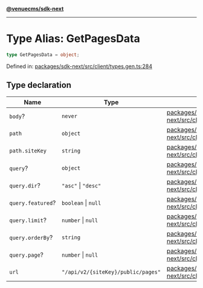 [**@venuecms/sdk-next**](../Index.md)

***

# Type Alias: GetPagesData

```ts
type GetPagesData = object;
```

Defined in: [packages/sdk-next/src/client/types.gen.ts:284](https://github.com/venuecms/sdk/blob/827e1eaa472dae7093291e9dcf3855760c75d0d4/packages/sdk-next/src/client/types.gen.ts#L284)

## Type declaration

| Name | Type | Defined in |
| ------ | ------ | ------ |
| <a id="body"></a> `body`? | `never` | [packages/sdk-next/src/client/types.gen.ts:285](https://github.com/venuecms/sdk/blob/827e1eaa472dae7093291e9dcf3855760c75d0d4/packages/sdk-next/src/client/types.gen.ts#L285) |
| <a id="path"></a> `path` | `object` | [packages/sdk-next/src/client/types.gen.ts:286](https://github.com/venuecms/sdk/blob/827e1eaa472dae7093291e9dcf3855760c75d0d4/packages/sdk-next/src/client/types.gen.ts#L286) |
| `path.siteKey` | `string` | [packages/sdk-next/src/client/types.gen.ts:287](https://github.com/venuecms/sdk/blob/827e1eaa472dae7093291e9dcf3855760c75d0d4/packages/sdk-next/src/client/types.gen.ts#L287) |
| <a id="query"></a> `query`? | `object` | [packages/sdk-next/src/client/types.gen.ts:289](https://github.com/venuecms/sdk/blob/827e1eaa472dae7093291e9dcf3855760c75d0d4/packages/sdk-next/src/client/types.gen.ts#L289) |
| `query.dir`? | `"asc"` \| `"desc"` | [packages/sdk-next/src/client/types.gen.ts:293](https://github.com/venuecms/sdk/blob/827e1eaa472dae7093291e9dcf3855760c75d0d4/packages/sdk-next/src/client/types.gen.ts#L293) |
| `query.featured`? | `boolean` \| `null` | [packages/sdk-next/src/client/types.gen.ts:294](https://github.com/venuecms/sdk/blob/827e1eaa472dae7093291e9dcf3855760c75d0d4/packages/sdk-next/src/client/types.gen.ts#L294) |
| `query.limit`? | `number` \| `null` | [packages/sdk-next/src/client/types.gen.ts:290](https://github.com/venuecms/sdk/blob/827e1eaa472dae7093291e9dcf3855760c75d0d4/packages/sdk-next/src/client/types.gen.ts#L290) |
| `query.orderBy`? | `string` | [packages/sdk-next/src/client/types.gen.ts:292](https://github.com/venuecms/sdk/blob/827e1eaa472dae7093291e9dcf3855760c75d0d4/packages/sdk-next/src/client/types.gen.ts#L292) |
| `query.page`? | `number` \| `null` | [packages/sdk-next/src/client/types.gen.ts:291](https://github.com/venuecms/sdk/blob/827e1eaa472dae7093291e9dcf3855760c75d0d4/packages/sdk-next/src/client/types.gen.ts#L291) |
| <a id="url"></a> `url` | `"/api/v2/{siteKey}/public/pages"` | [packages/sdk-next/src/client/types.gen.ts:296](https://github.com/venuecms/sdk/blob/827e1eaa472dae7093291e9dcf3855760c75d0d4/packages/sdk-next/src/client/types.gen.ts#L296) |
